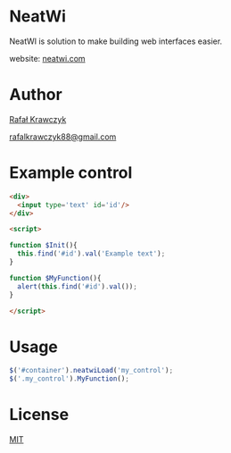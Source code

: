 NeatWi
======

NeatWI is solution to make building web interfaces easier.

website: <a href="http://www.neatwi.com">neatwi.com</a>

Author
======

<a href="github.com/rafalkrawczyk">Rafał Krawczyk</a>

<a href="mainto:rafalkrawczyk88@gmail.com">rafalkrawczyk88@gmail.com

Example control
======

  ```html
  <div>
    <input type='text' id='id'/>
  </div>

  <script>

  function $Init(){
    this.find('#id').val('Example text');
  }

  function $MyFunction(){
    alert(this.find('#id').val());
  }

  </script>
  ```
  
Usage
======

  ```js
  $('#container').neatwiLoad('my_control');
  $('.my_control').MyFunction();
  ```
  
License
======

<a href="http://www.opensource.org/licenses/mit-license.php">MIT</a>
